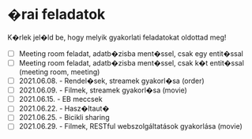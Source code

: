# �rai feladatok

K�rlek jel�ld be, hogy melyik gyakorlati feladatokat oldottad meg!

* [ ] Meeting room feladat, adatb�zisba ment�ssel, csak egy entit�ssal
* [ ] Meeting room feladat, adatb�zisba ment�ssel, csak k�t entit�ssal (meeting room, meeting)
* [ ] 2021.06.08. - Rendel�sek, streamek gyakorl�sa (order)
* [ ] 2021.06.09. - Filmek, streamek gyakorl�sa (movie)
* [ ] 2021.06.15. - EB meccsek
* [ ] 2021.06.22. - Hasz�ltaut�
* [ ] 2021.06.25. - Bicikli sharing
* [ ] 2021.06.29. - Filmek, RESTful webszolgáltatások gyakorlása (movie)